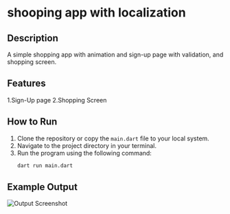 # shooping app with localization

## Description
A simple shopping app with animation and sign-up page with validation, and shopping screen.

## Features
1.Sign-Up page
2.Shopping Screen

## How to Run
1. Clone the repository or copy the `main.dart` file to your local system.
2. Navigate to the project directory in your terminal.
3. Run the program using the following command:
   ```bash
   dart run main.dart

   
## Example Output
![Output Screenshot](screenshot.png)
